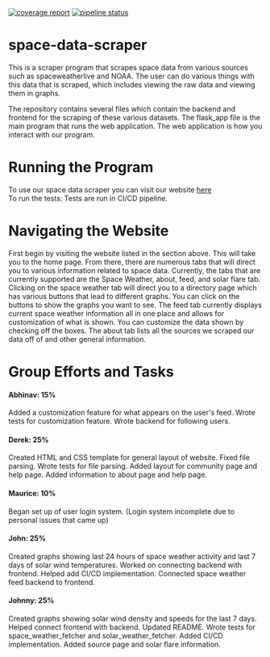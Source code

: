 [![coverage report](https://cmsc435.garrettvanhoy.com/jsantoto/space-data-scraper/badges/codeCoverage/coverage.svg)](https://cmsc435.garrettvanhoy.com/jsantoto/space-data-scraper/-/commits/codeCoverage)
[![pipeline status](https://cmsc435.garrettvanhoy.com/jsantoto/space-data-scraper/badges/codeCoverage/pipeline.svg)](https://cmsc435.garrettvanhoy.com/jsantoto/space-data-scraper/-/commits/codeCoverage)

# space-data-scraper
This is a scraper program that scrapes space data from various sources
such as spaceweatherlive and NOAA. The user can do various things with this data that
is scraped, which includes viewing the raw data and viewing them in graphs.

The repository contains several files which contain the backend and frontend for the scraping of these various 
datasets. The flask_app file is the main program that runs the web application. The web application is how you interact with our program.
# Running the Program
To use our space data scraper you can visit our website <a href = "http://96.255.219.52/">here</a>
<br>
To run the tests: Tests are run in CI/CD pipeline.

# Navigating the Website
First begin by visiting the website listed in the section above. This will take you to the home page.
From there, there are numerous tabs that will direct you to various information related to space data.
Currently, the tabs that are currently supported are the Space Weather, about, feed, and solar flare tab. Clicking 
on the space weather tab will direct you to a directory page which has various buttons that lead to different
graphs. You can click on the buttons to show the graphs you want to see. The feed tab currently
displays current space weather information all in one place and allows for customization of what is shown. You can customize the data shown by checking off the boxes.
The about tab lists all the sources we scraped our data off of and other general information.

# Group Efforts and Tasks

#### Abhinav: 15%
Added a customization feature for what appears on the user's feed. Wrote tests for customization feature. Wrote backend for following users.
#### Derek: 25%
Created HTML and CSS template for general layout of website. Fixed file parsing. Wrote tests for file parsing. Added layout for community page and help page. Added information to about page and help page.
#### Maurice: 10%
Began set up of user login system. (Login system incomplete due to personal issues that came up)
#### John: 25%
Created graphs showing last 24 hours of space weather activity and last 7 days of solar wind temperatures. Worked on connecting
backend with frontend. Helped add CI/CD implementation. Connected space weather feed backend to frontend.
#### Johnny: 25%
Created graphs showing solar wind density and speeds for the last 7 days. Helped connect frontend with backend. Updated README.
Wrote tests for space_weather_fetcher and solar_weather_fetcher. Added CI/CD implementation. Added source page and solar flare information.


